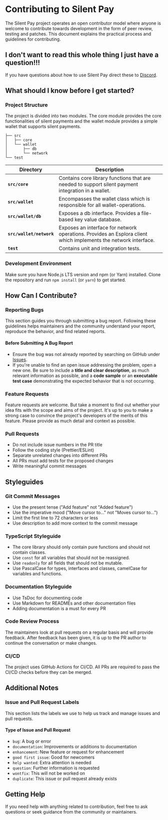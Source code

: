 # Contributing to Silent Pay
The Silent Pay project operates an open contributor model where anyone is welcome to contribute towards development in the form of peer review, testing and patches. This document explains the practical process and guidelines for contributing.

## I don't want to read this whole thing I just have a question!!!

If you have questions about how to use Silent Pay direct these to [Discord](https://discord.gg/Rfyp2nRGj7).

## What should I know before I get started?

### Project Structure

The project is divided into two modules. The core module provides the core functionalities of silent payments and the wallet module provides a simple wallet that supports silent payments.

```console
├── src
│   ├── core
│   └── wallet
│       ├── db
│       └── network
└── test
```
| **Directory**            | **Description**                                                                                                  |
|--------------------------|------------------------------------------------------------------------------------------------------------------|
| **`src/core`**           | Contains core library functions that are needed to support silent payment integration in a wallet.               |
| **`src/wallet`**         | Encompasses the wallet class which is responsible for all wallet-operations.                                     |
| **`src/wallet/db`**      | Exposes a db interface. Provides a file-based key value database.                                                |
| **`src/wallet/network`** | Exposes an interface for network operations. Provides an Esplora client which implements the network interface.  |
| **`test`**               | Contains unit and integration tests.                                                                             |

### Development Environment

Make sure you have Node.js LTS version and npm (or Yarn) installed. Clone the repository and run `npm install` (or `yarn`) to get started.

## How Can I Contribute?

### Reporting Bugs

This section guides you through submitting a bug report. Following these guidelines helps maintainers and the community understand your report, reproduce the behavior, and find related reports.

#### Before Submitting A Bug Report

- Ensure the bug was not already reported by searching on GitHub under [Issues](https://github.com/Bitshala-Incubator/silent-pay/issues).
- If you're unable to find an open issue addressing the problem, open a new one. Be sure to include a **title and clear description**, as much relevant information as possible, and a **code sample** or an **executable test case** demonstrating the expected behavior that is not occurring.

### Feature Requests

Feature requests are welcome. But take a moment to find out whether your idea fits with the scope and aims of the project. It's up to you to make a strong case to convince the project's developers of the merits of this feature. Please provide as much detail and context as possible.

### Pull Requests

- Do not include issue numbers in the PR title
- Follow the coding style (Prettier/ESLint)
- Separate unrelated changes into different PRs
- All PRs must add tests for the proposed changes
- Write meaningful commit messages

## Styleguides

### Git Commit Messages

- Use the present tense ("Add feature" not "Added feature")
- Use the imperative mood ("Move cursor to..." not "Moves cursor to...")
- Limit the first line to 72 characters or less
- Use description to add more context to the commit message

### TypeScript Styleguide

- The core library should only contain pure functions and should not contain classes.
- Use `const` for all variables that should not be reassigned.
- Use `readonly` for all fields that should not be mutable.
- Use PascalCase for types, interfaces and classes, camelCase for variables and functions.

### Documentation Styleguide

- Use TsDoc for documenting code 
- Use Markdown for READMEs and other documentation files
- Adding documentation is a must for every PR

### Code Review Process

The maintainers look at pull requests on a regular basis and will provide feedback. After feedback has been given, it is up to the PR author to continue the conversation or make changes.

### CI/CD

The project uses GitHub Actions for CI/CD. All PRs are required to pass the CI/CD checks before they can be merged.

## Additional Notes

### Issue and Pull Request Labels

This section lists the labels we use to help us track and manage issues and pull requests.

#### Type of Issue and Pull Request

- `bug`: A bug or error
- `documentation`: Improvements or additions to documentation
- `enhancement`: New feature or request for enhancement
- `good first issue`: Good for newcomers
- `help wanted`: Extra attention is needed
- `question`: Further information is requested
- `wontfix`: This will not be worked on
- `duplicate`: This issue or pull request already exists

## Getting Help

If you need help with anything related to contribution, feel free to ask questions or seek guidance from the community or maintainers.